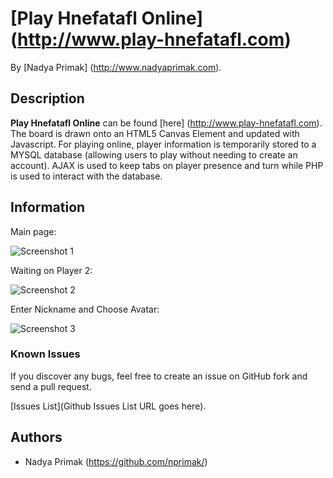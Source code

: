 # [Play Hnefatafl Online] (http://www.play-hnefatafl.com)


By [Nadya Primak] (http://www.nadyaprimak.com).


## Description
**Play Hnefatafl Online** can be found [here] (http://www.play-hnefatafl.com). The board is drawn onto an HTML5 Canvas Element and updated with Javascript. For playing online, player information is temporarily stored to a MYSQL database (allowing users to play without needing to create an account). AJAX is used to keep tabs on player presence and turn while PHP is used to interact with the database. 



## Information

Main page:

![Screenshot 1](http://s15.postimg.org/d3eq7inkb/Screen_Shot_2015_07_29_at_6_34_05_PM.png)

Waiting on Player 2:

![Screenshot 2](http://s4.postimg.org/too7h9hml/Screen_Shot_2015_07_29_at_6_34_43_PM.png)

Enter Nickname and Choose Avatar:

![Screenshot 3](http://s15.postimg.org/eqrd8tzgr/Screen_Shot_2015_07_29_at_6_34_20_PM.png)


### Known Issues

If you discover any bugs, feel free to create an issue on GitHub fork and
send a pull request.

[Issues List](Github Issues List URL goes here).

## Authors

* Nadya Primak (https://github.com/nprimak/)


